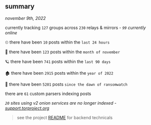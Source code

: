 
## summary
_november 9th, 2022_

currently tracking `127` groups across `230` relays & mirrors - _`99` currently online_

⏲ there have been `10` posts within the `last 24 hours`

🦈 there have been `123` posts within the `month of november`

🪐 there have been `741` posts within the `last 90 days`

🏚 there have been `2915` posts within the `year of 2022`

🦕 there have been `5201` posts `since the dawn of ransomwatch`

there are `61` custom parsers indexing posts

_`20` sites using v2 onion services are no longer indexed - [support.torproject.org](https://support.torproject.org/onionservices/v2-deprecation/)_

> see the project [README](https://github.com/joshhighet/ransomwatch#ransomwatch--) for backend technicals
